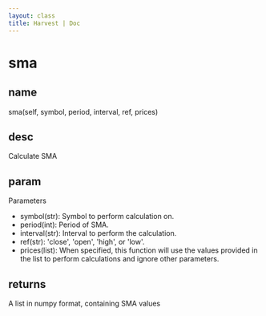 ```yaml
---
layout: class
title: Harvest | Doc
---
```


# sma
## name
sma(self, symbol, period, interval, ref, prices)
## desc
Calculate SMA
## param
Parameters
- symbol(str): Symbol to perform calculation on.
- period(int): Period of SMA.
- interval(str): Interval to perform the calculation.
- ref(str): 'close', 'open', 'high', or 'low'.
- prices(list): When specified, this function will use the values provided in the list to perform calculations and ignore other parameters.

## returns
A list in numpy format, containing SMA values

